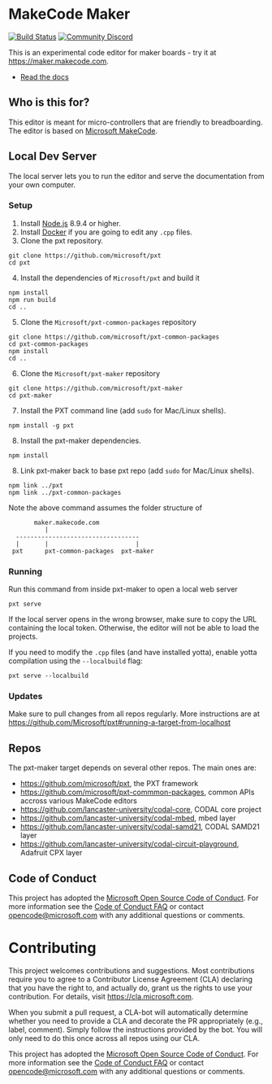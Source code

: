 # MakeCode Maker 

[![Build Status](https://travis-ci.org/microsoft/pxt-maker.svg?branch=master)](https://travis-ci.org/microsoft/pxt-maker)
[![Community Discord](https://img.shields.io/discord/448979533891371018.svg)](https://aka.ms/makecodecommunity)

This is an experimental code editor for maker boards - try it at https://maker.makecode.com.

* [Read the docs](https://maker.makecode.com/about)

## Who is this for?

This editor is meant for micro-controllers that are friendly to breadboarding. The editor is based on [Microsoft MakeCode](https://makecode.com).

## Local Dev Server

The local server lets you to run the editor and serve the documentation from your own computer.

### Setup

1. Install [Node.js](https://nodejs.org/) 8.9.4 or higher.
2. Install [Docker](https://www.docker.com/) if you are going to edit any `.cpp` files.
3. Clone the pxt repository.
```
git clone https://github.com/microsoft/pxt
cd pxt
```
4. Install the dependencies of ``Microsoft/pxt`` and build it
```
npm install
npm run build
cd ..
```
5. Clone the ``Microsoft/pxt-common-packages`` repository
```
git clone https://github.com/microsoft/pxt-common-packages
cd pxt-common-packages
npm install
cd ..
```
6. Clone the ``Microsoft/pxt-maker`` repository
```
git clone https://github.com/microsoft/pxt-maker
cd pxt-maker
```
7. Install the PXT command line (add `sudo` for Mac/Linux shells).
```
npm install -g pxt
```
8. Install the pxt-maker dependencies.
```
npm install
```
8. Link pxt-maker back to base pxt repo (add `sudo` for Mac/Linux shells).
```
npm link ../pxt
npm link ../pxt-common-packages
```
Note the above command assumes the folder structure of   
```
       maker.makecode.com
          |
  ----------------------------------
  |       |                        |
 pxt      pxt-common-packages  pxt-maker
 ```

### Running

Run this command from inside pxt-maker to open a local web server
```
pxt serve
```
If the local server opens in the wrong browser, make sure to copy the URL containing the local token. 
Otherwise, the editor will not be able to load the projects.

If you need to modify the `.cpp` files (and have installed yotta), enable yotta compilation using the `--localbuild` flag:
```
pxt serve --localbuild
```

### Updates

Make sure to pull changes from all repos regularly. More instructions are at https://github.com/Microsoft/pxt#running-a-target-from-localhost

## Repos 

The pxt-maker target depends on several other repos. The main ones are:
- https://github.com/microsoft/pxt, the PXT framework
- https://github.com/microsoft/pxt-commmon-packages, common APIs accross various MakeCode editors
- https://github.com/lancaster-university/codal-core, CODAL core project
- https://github.com/lancaster-university/codal-mbed, mbed layer
- https://github.com/lancaster-university/codal-samd21, CODAL SAMD21 layer
- https://github.com/lancaster-university/codal-circuit-playground, Adafruit CPX layer

## Code of Conduct

This project has adopted the [Microsoft Open Source Code of Conduct](https://opensource.microsoft.com/codeofconduct/). For more information see the [Code of Conduct FAQ](https://opensource.microsoft.com/codeofconduct/faq/) or contact [opencode@microsoft.com](mailto:opencode@microsoft.com) with any additional questions or comments.

# Contributing

This project welcomes contributions and suggestions.  Most contributions require you to agree to a
Contributor License Agreement (CLA) declaring that you have the right to, and actually do, grant us
the rights to use your contribution. For details, visit https://cla.microsoft.com.

When you submit a pull request, a CLA-bot will automatically determine whether you need to provide
a CLA and decorate the PR appropriately (e.g., label, comment). Simply follow the instructions
provided by the bot. You will only need to do this once across all repos using our CLA.

This project has adopted the [Microsoft Open Source Code of Conduct](https://opensource.microsoft.com/codeofconduct/).
For more information see the [Code of Conduct FAQ](https://opensource.microsoft.com/codeofconduct/faq/) or
contact [opencode@microsoft.com](mailto:opencode@microsoft.com) with any additional questions or comments.
